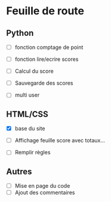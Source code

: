 # Feuille de route

## Python

- [ ] fonction comptage de point
- [ ] fonction lire/ecrire scores
- [ ] Calcul du score
- [ ] Sauvegarde des scores
- [ ] multi user


## HTML/CSS

- [x] base du site
- [ ] Affichage feuille score avec totaux...
- [ ] Remplir règles


## Autres

- [ ] Mise en page du code
- [ ] Ajout des commentaires
